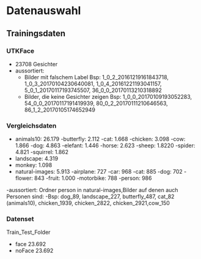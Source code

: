 # Datenauswahl

## Trainingsdaten

### UTKFace

- 23708 Gesichter
- aussortiert:
  - Bilder mit falschem Label
    Bsp: 1_0_2_20161219161843718, 1_0_3_20170104230640081, 1_0_4_20161221193041157, 5_0_1_20170117193745507, 36_0_0_20170113210318892
  - Bilder, die keine Gesichter zeigen
    Bsp: 1_0_0_20170109193052283, 54_0_0_20170117191419939, 80_0_2_20170111210646563, 86_1_2_20170105174652949

### Vergleichsdaten

- animals10: 26.179
  -butterfly: 2.112
  -cat: 1.668
  -chicken: 3.098
  -cow: 1.866
  -dog: 4.863
  -elefant: 1.446
  -horse: 2.623
  -sheep: 1.8220
  -spider: 4.821
  -squirrel: 1.862
- landscape: 4.319
- monkey: 1.098
- natural-images: 5.913
  -airplane: 727
  -car: 968
  -cat: 885
  -dog: 702
  -flower: 843
  -fruit: 1.000
  -motorbike: 788
  -person: 986

-aussortiert: Ordner person in natural-images,Bilder auf denen auch Personen sind:
-Bsp: dog_89, landscape_227, butterfly_487, cat_82 (animals10), chicken_1939, chicken_2822, chicken_2921,cow_150

### Datenset

Train_Test_Folder

- face 23.692
- noFace 23.692
